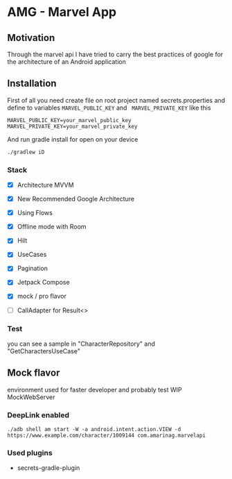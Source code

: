 # AMG - Marvel App

## Motivation

Through the marvel api I have tried to carry the best practices of google for the architecture of an Android
application

## Installation 

First of all you need create file on root project named secrets.properties and define to variables <code>MARVEL_PUBLIC_KEY</code> and <code> MARVEL_PRIVATE_KEY</code>
like this
```properties
MARVEL_PUBLIC_KEY=your_marvel_public_key
MARVEL_PRIVATE_KEY=your_marvel_private_key
``` 
And run gradle install for open on your device

```bash
./gradlew iD
```

### Stack
- [X] Architecture MVVM
- [X] New Recommended Google Architecture
- [X] Using Flows
- [X] Offline mode with Room
- [X] Hilt
- [X] UseCases
- [X] Pagination
- [X] Jetpack Compose
- [X] mock / pro flavor
- [ ] CallAdapter for Result<>


### Test

you can see a sample in "CharacterRepository" and "GetCharactersUseCase"

## Mock flavor
environment used for faster developer and probably test
WIP MockWebServer


### DeepLink enabled

```shell
./adb shell am start -W -a android.intent.action.VIEW -d https://www.example.com/character/1009144 com.amarinag.marvelapi
```

### Used plugins

* secrets-gradle-plugin
